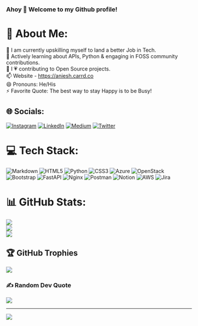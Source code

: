 ### Ahoy 👋 Welcome to my Github profile!

<!--
**anieshak/anieshak** is a ✨ _special_ ✨ repository because its `README.md` (this file) appears on your GitHub profile.

Here are some ideas to get you started:

- 🔭 I’m currently working on ...
- 🌱 I’m currently learning ...
- 👯 I’m looking to collaborate on ...
- 🤔 I’m eager to assist with ...
- 💬 Ask me about ...
- 📫 How to reach me: ...
- 😄 Pronouns: ...
- ⚡ Fun fact: ...
-->
# 💫 About Me:
🔭 I am currently upskilling myself to land a better Job in Tech.<br>🌱 Actively learning about APIs, Python & engaging in FOSS community contributions.<br>🤔 I &#128151; contributing to Open Source projects.<br>📫 Website - https://aniesh.carrd.co<br>😄 Pronouns: He/His<br>⚡ Favorite Quote: The best way to stay Happy is to be Busy!


## 🌐 Socials:
[![Instagram](https://img.shields.io/badge/Instagram-%23E4405F.svg?logo=Instagram&logoColor=white)](https://instagram.com/AgentAniesh) [![LinkedIn](https://img.shields.io/badge/LinkedIn-%230077B5.svg?logo=linkedin&logoColor=white)](https://linkedin.com/in/anieshkumar) [![Medium](https://img.shields.io/badge/Medium-12100E?logo=medium&logoColor=white)](https://medium.com/@aniesh) [![Twitter](https://img.shields.io/badge/Twitter-%231DA1F2.svg?logo=Twitter&logoColor=white)](https://twitter.com/AgentAniesh) 

# 💻 Tech Stack:
![Markdown](https://img.shields.io/badge/markdown-%23000000.svg?style=plastic&logo=markdown&logoColor=white) ![HTML5](https://img.shields.io/badge/html5-%23E34F26.svg?style=plastic&logo=html5&logoColor=white) ![Python](https://img.shields.io/badge/python-3670A0?style=plastic&logo=python&logoColor=ffdd54) ![CSS3](https://img.shields.io/badge/css3-%231572B6.svg?style=plastic&logo=css3&logoColor=white) ![Azure](https://img.shields.io/badge/azure-%230072C6.svg?style=plastic&logo=azure-devops&logoColor=white) ![OpenStack](https://img.shields.io/badge/Openstack-%23f01742.svg?style=plastic&logo=openstack&logoColor=white) ![Bootstrap](https://img.shields.io/badge/bootstrap-%23563D7C.svg?style=plastic&logo=bootstrap&logoColor=white) ![FastAPI](https://img.shields.io/badge/FastAPI-005571?style=plastic&logo=fastapi) ![Nginx](https://img.shields.io/badge/nginx-%23009639.svg?style=plastic&logo=nginx&logoColor=white) ![Postman](https://img.shields.io/badge/Postman-FF6C37?style=plastic&logo=postman&logoColor=white) ![Notion](https://img.shields.io/badge/Notion-%23000000.svg?style=plastic&logo=notion&logoColor=white) ![AWS](https://img.shields.io/badge/AWS-%23FF9900.svg?style=plastic&logo=amazon-aws&logoColor=white) ![Jira](https://img.shields.io/badge/jira-%230A0FFF.svg?style=plastic&logo=jira&logoColor=white)
# 📊 GitHub Stats:
![](https://github-readme-stats.vercel.app/api?username=anieshak&theme=swift&hide_border=false&include_all_commits=true&count_private=true)<br/>
![](https://github-readme-streak-stats.herokuapp.com/?user=anieshak&theme=swift&hide_border=false)<br/>
![](https://github-readme-stats.vercel.app/api/top-langs/?username=anieshak&theme=swift&hide_border=false&include_all_commits=true&count_private=true&layout=compact)

## 🏆 GitHub Trophies
![](https://github-profile-trophy.vercel.app/?username=anieshak&theme=nord&no-frame=false&no-bg=false&margin-w=4)

### ✍️ Random Dev Quote
![](https://quotes-github-readme.vercel.app/api?type=horizontal&theme=light)

---
[![](https://visitcount.itsvg.in/api?id=anieshak&icon=5&color=12)](https://visitcount.itsvg.in)
